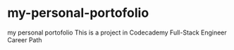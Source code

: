 # my-personal-portofolio
my personal portofolio
This is a project in Codecademy Full-Stack Engineer Career Path
